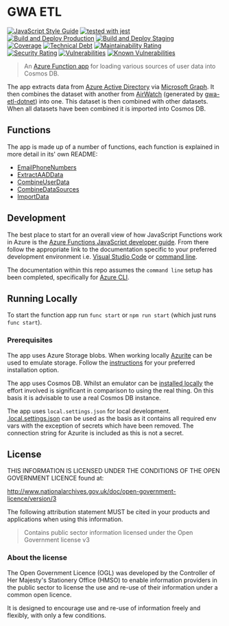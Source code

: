 # GWA ETL

[![JavaScript Style Guide](https://img.shields.io/badge/code_style-standard-brightgreen.svg)](https://standardjs.com)
[![tested with jest](https://img.shields.io/badge/tested_with-jest-99424f.svg)](https://github.com/facebook/jest)\
[![Build and Deploy Production](https://github.com/DEFRA/gwa-etl/actions/workflows/build-and-deploy-production.yml/badge.svg)](https://github.com/DEFRA/gwa-etl/actions/workflows/build-and-deploy-production.yml)
[![Build and Deploy Staging](https://github.com/DEFRA/gwa-etl/actions/workflows/build-and-deploy-staging.yml/badge.svg)](https://github.com/DEFRA/gwa-etl/actions/workflows/build-and-deploy-staging.yml)\
[![Coverage](https://sonarcloud.io/api/project_badges/measure?project=DEFRA_gwa-etl&metric=coverage)](https://sonarcloud.io/dashboard?id=DEFRA_gwa-etl)
[![Technical Debt](https://sonarcloud.io/api/project_badges/measure?project=DEFRA_gwa-etl&metric=sqale_index)](https://sonarcloud.io/dashboard?id=DEFRA_gwa-etl)
[![Maintainability Rating](https://sonarcloud.io/api/project_badges/measure?project=DEFRA_gwa-etl&metric=sqale_rating)](https://sonarcloud.io/dashboard?id=DEFRA_gwa-etl)\
[![Security Rating](https://sonarcloud.io/api/project_badges/measure?project=DEFRA_gwa-etl&metric=security_rating)](https://sonarcloud.io/dashboard?id=DEFRA_gwa-etl)
[![Vulnerabilities](https://sonarcloud.io/api/project_badges/measure?project=DEFRA_gwa-etl&metric=vulnerabilities)](https://sonarcloud.io/dashboard?id=DEFRA_gwa-etl)
[![Known Vulnerabilities](https://snyk.io/test/github/defra/gwa-etl/badge.svg)](https://snyk.io/test/github/defra/gwa-etl)

> An [Azure Function app](https://azure.microsoft.com/en-gb/services/functions/)
> for loading various sources of user data into Cosmos DB.

The app extracts data from
[Azure Active Directory](https://azure.microsoft.com/en-gb/services/active-directory/)
via [Microsoft Graph](https://docs.microsoft.com/en-us/graph/overview).
It then combines the dataset with another from
[AirWatch](https://www.vmware.com/products/workspace-one.html) (generated by
[gwa-etl-dotnet](https://github.com/DEFRA/gwa-etl-dotnet)) into one.
This dataset is then combined with other datasets. When all datasets have been
combined it is imported into Cosmos DB.

## Functions

The app is made up of a number of functions, each function is explained in more
detail in its' own README:

* [EmailPhoneNumbers](EmailPhoneNumbers/README.md)
* [ExtractAADData](ExtractAADData/README.md)
* [CombineUserData](CombineUserData/README.md)
* [CombineDataSources](CombineDataSources/README.md)
* [ImportData](ImportData/README.md)

## Development

The best place to start for an overall view of how JavaScript Functions work in
Azure is the
[Azure Functions JavaScript developer guide](https://docs.microsoft.com/en-us/azure/azure-functions/functions-reference-node?tabs=v2).
From there follow the appropriate link to the documentation specific to
your preferred development environment i.e.
[Visual Studio Code](https://docs.microsoft.com/en-us/azure/azure-functions/create-first-function-vs-code-node)
or
[command line](https://docs.microsoft.com/en-us/azure/azure-functions/create-first-function-cli-node?tabs=azure-cli%2Cbrowser).

The documentation within this repo assumes the `command line` setup has been
completed, specifically for
[Azure CLI](https://docs.microsoft.com/en-us/cli/azure/install-azure-cli).

## Running Locally

To start the function app run `func start` or `npm run start` (which just runs
`func start`).

### Prerequisites

The app uses Azure Storage blobs. When working locally
[Azurite](https://github.com/Azure/Azurite) can be used to emulate storage.
Follow the
[instructions](https://docs.microsoft.com/en-us/azure/storage/common/storage-use-azurite)
for your preferred installation option.

The app uses Cosmos DB. Whilst an emulator can be
[installed locally](https://docs.microsoft.com/en-us/azure/cosmos-db/local-emulator?tabs=cli%2Cssl-netstd21)
the effort involved is significant in comparison to using the real thing. On
this basis it is advisable to use a real Cosmos DB instance.

The app uses `local.settings.json` for local development.
[.local.settings.json](.local.settings.json) can be used as the
basis as it contains all required env vars with the exception of secrets which
have been removed. The connection string for Azurite is included as this is not
a secret.

## License

THIS INFORMATION IS LICENSED UNDER THE CONDITIONS OF THE OPEN GOVERNMENT
LICENCE found at:

<http://www.nationalarchives.gov.uk/doc/open-government-licence/version/3>

The following attribution statement MUST be cited in your products and
applications when using this information.

> Contains public sector information licensed under the Open Government license
> v3

### About the license

The Open Government Licence (OGL) was developed by the Controller of Her
Majesty's Stationery Office (HMSO) to enable information providers in the
public sector to license the use and re-use of their information under a common
open licence.

It is designed to encourage use and re-use of information freely and flexibly,
with only a few conditions.
